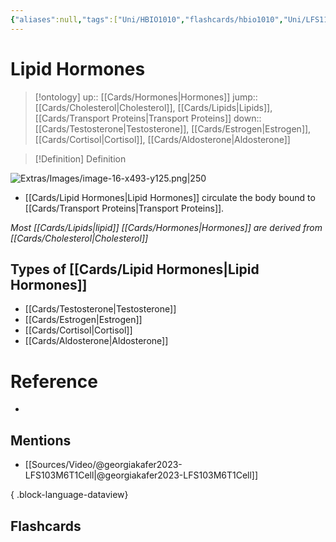 ```yaml
---
{"aliases":null,"tags":["Uni/HBIO1010","flashcards/hbio1010","Uni/LFS112","flashcards/LFS112"],"dg-publish":true,"permalink":"/cards/lipid-hormones/","dgPassFrontmatter":true}
---
```


# Lipid Hormones

> [!ontology]
> up:: [[Cards/Hormones\|Hormones]]
> jump:: [[Cards/Cholesterol\|Cholesterol]], [[Cards/Lipids\|Lipids]], [[Cards/Transport Proteins\|Transport Proteins]]
> down:: [[Cards/Testosterone\|Testosterone]], [[Cards/Estrogen\|Estrogen]], [[Cards/Cortisol\|Cortisol]], [[Cards/Aldosterone\|Aldosterone]]

> [!Definition] Definition
> 

![Extras/Images/image-16-x493-y125.png|250](/img/user/Extras/Images/image-16-x493-y125.png)

- [[Cards/Lipid Hormones\|Lipid Hormones]] circulate the body bound to [[Cards/Transport Proteins\|Transport Proteins]].

*Most [[Cards/Lipids\|lipid]] [[Cards/Hormones\|Hormones]] are derived from [[Cards/Cholesterol\|Cholesterol]]*

## Types of [[Cards/Lipid Hormones\|Lipid Hormones]]
- [[Cards/Testosterone\|Testosterone]]
- [[Cards/Estrogen\|Estrogen]]
- [[Cards/Cortisol\|Cortisol]]
- [[Cards/Aldosterone\|Aldosterone]]

# Reference
- 

## Mentions
- [[Sources/Video/@georgiakafer2023-LFS103M6T1Cell\|@georgiakafer2023-LFS103M6T1Cell]]

{ .block-language-dataview}

## Flashcards
